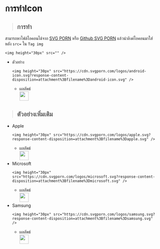# การทำIcon
> ## การทำ
   สามารถหาไฟล์ไอคอนได้จาก [SVG PORN](https://svgporn.com/) หรือ [Github SVG PORN](https://github.com/gilbarbara/logos) แล้วนำลิงค์ไอคอนมาใส่
   หลัง ```src=``` ใน ```Tag img``` 
   ```
   <img height="30px" src="" />
   ```
   + ตัวอย่าง
     ```
     <img height="30px" src="https://cdn.svgporn.com/logos/android-icon.svg?response-content-disposition=attachment%3Bfilename%3Dandroid-icon.svg" />
     ```
     + ผลลัพธ์ <br>
       <img height="30px" src="https://camo.githubusercontent.com/a03ba74057baa0f33bfd37a7408529a04335ca9a0227decc740b325a0f912ff5/68747470733a2f2f63646e2e737667706f726e2e636f6d2f6c6f676f732f616e64726f69642d69636f6e2e7376673f726573706f6e73652d636f6e74656e742d646973706f736974696f6e3d6174746163686d656e7425334266696c656e616d65253344616e64726f69642d69636f6e2e737667" />


> ## ตัวอย่างเพิ่มเติม
  + Apple
    ```
    <img height="30px" src="https://cdn.svgporn.com/logos/apple.svg?response-content-disposition=attachment%3Bfilename%3Dapple.svg" />
    ```
    + ผลลัพธ์ <br>
      <img height="30px" src="https://camo.githubusercontent.com/e6a5e4093ccd0e164af08f21dd067241456bfe1d64c6174b439745219b6982b7/68747470733a2f2f63646e2e737667706f726e2e636f6d2f6c6f676f732f6170706c652e7376673f726573706f6e73652d636f6e74656e742d646973706f736974696f6e3d6174746163686d656e7425334266696c656e616d652533446170706c652e737667" />
  + Microsoft
    ```
    <img height="30px" src="https://cdn.svgporn.com/logos/microsoft.svg?response-content-disposition=attachment%3Bfilename%3Dmicrosoft.svg" />
    ```
    + ผลลัพธ์ <br>
      <img height="30px" src="https://camo.githubusercontent.com/c588e9e84dc193a12c47b48bb4f6c272ee8ff428eec09746e430b1a199c1d453/68747470733a2f2f63646e2e737667706f726e2e636f6d2f6c6f676f732f6d6963726f736f66742e7376673f726573706f6e73652d636f6e74656e742d646973706f736974696f6e3d6174746163686d656e7425334266696c656e616d652533446d6963726f736f66742e737667" />
  + Samsung
    ```
    <img height="30px" src="https://cdn.svgporn.com/logos/samsung.svg?response-content-disposition=attachment%3Bfilename%3Dsamsung.svg" />
    ```
    + ผลลัพธ์ <br>
      <img height="30px" src="https://camo.githubusercontent.com/e1f1f227870894a3b336f2f2a75081e71f8572647933ef21a0428b064fcb926c/68747470733a2f2f63646e2e737667706f726e2e636f6d2f6c6f676f732f73616d73756e672e7376673f726573706f6e73652d636f6e74656e742d646973706f736974696f6e3d6174746163686d656e7425334266696c656e616d6525334473616d73756e672e737667" />
